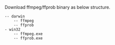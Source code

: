 Download ffmpeg/ffprob binary as below structure.

```
-- darwin
    -- ffmpeg
    -- ffprob 
- win32
    -- ffmpeg.exe
    -- ffprob.exe
```
